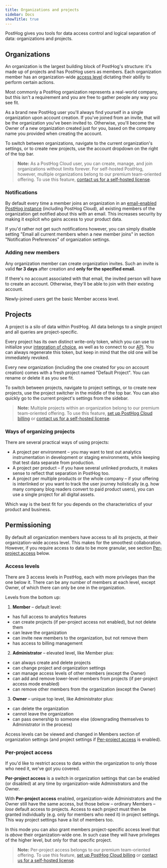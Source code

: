 ```yaml
---
title: Organizations and projects
sidebar: Docs
showTitle: true
---
```


PostHog gives you tools for data access control and logical separation of data: organizations and projects.

## Organizations

An organization is the largest building block of PostHog's structure: it's made up of projects and has PostHog users as members. 
Each organization member has an organization-wide [access level](#access-levels) dictating their ability to perform certain actions.

Most commonly a PostHog organization represents a real-world company, but this isn't a requirement and you are free to gather people any way you see fit.

As a brand new PostHog user you'll always find yourself in a single organization upon account creation.
If you've joined from an invite, that will be the organization you've been invited to.
Otherwise, you'll become the Owner of a new organization created just for you, based on the company name you provided when creating the account.

To switch between organizations, navigate to the current organization's settings, or to create new projects, use the account dropdown on the right of the top bar.

> **Note:** As a PostHog Cloud user, you can create, manage, and join organizations without limits forever. For self-hosted PostHog, however, multiple organizations belong to our premium team-oriented offering. To use this feature, [contact us for a self-hosted license](/pricing).

### Notifications

By default every time a member joins an organization in an [email-enabled PostHog instance](/docs/self-host/configure/email) (including PostHog Cloud), all existing members of the organization get notified about this with an email. This increases security by making it explicit who gains access to your product data.

If you'd rather not get such notifications however, you can simply disable setting "Email all current members when a new member joins" in section "Notification Preferences" of organization settings.

### Adding new members

Any organization member can create organization invites. Such an invite is valid **for 3 days** after creation and **only for the specified email**.

If there's no account associated with that email, the invited person will have to create an account. Otherwise, they'll be able to join with their existing account.

Newly-joined users get the basic Member access level.

## Projects

A project is a silo of data within PostHog. All data belongs to a single project and all queries are project-specific.

Every project has its own distinct write-only token, which you can use to initialize your [integration of choice](/docs/integrate), as well as to connect to our [API](/docs/api). You can always regenerate this token, but keep in mind that the old one will be immediately revoked.

Every new organization (including the one created for you on account creation) comes with a fresh project named "Default Project". You can rename or delete it as you see fit.

To switch between projects, navigate to project settings, or to create new projects, use the project switcher in the middle of the top bar. You can also quickly go to the current project's settings from the sidebar.

> **Note:** Multiple projects within an organization belong to our premium team-oriented offering. To use this feature, [set up PostHog Cloud billing](https://app.posthog.com/organization/billing) or [contact us for a self-hosted license](/pricing).

### Ways of organizing projects

There are several practical ways of using projects:

- A project per environment – you may want to test out analytics instrumentation in development or staging environments, while keeping that test data separate from production.
- A project per product – if you have several unlinked products, it makes sense to reflect that separation in PostHog too.
- A project per multiple products or the whole company – if your offering is interlinked or you want to track the user journey holistically (e.g. how many company blog readers convert to paid product users), you can use a single project for all digital assets.

Which way is the best fit for you depends on the characteristics of your product and business.

## Permissioning

By default all organization members have access to all its projects, at their organization-wide access level.
This makes for the smoothest collaboration. However, if you require access to data to be more granular, see section [Per-project access](#per-project-access) below.

### Access levels

There are 3 access levels in PostHog, each with more privileges than the one below it. There can be any number of members at each level, except Owner, of which there can only be one in the organization.

Levels from the bottom up:

1. **Member** – default level:
  - has full access to analytics features
  - can create projects (if per-project access not enabled), but not delete them 
  - can leave the organization
  - can invite new members to the organization, but not remove them
  - has access to billing management

2. **Administrator** – elevated level, like Member plus:
  - can always create and delete projects
  - can change project and organization settings
  - can manage access levels of other members (except the Owner)
  - can add and remove lower-level members from projects (if per-project access mode enabled)
  - can remove other members from the organization (except the Owner)

3. **Owner** – unique top level, like Administrator plus:
  - can delete the organization
  - cannot leave the organization
  - can pass ownership to someone else (downgrading themselves to Administrator in the process)

Access levels can be viewed and changed in Members section of organization settings (and project settings if [Per-project access](#per-project-access) is enabled).

### Per-project access

If you'd like to restrict access to data within the organization to only those who need it, we've got you covered.

**Per-project access** is a switch in organization settings that can be enabled (or disabled) at any time by organization-wide Administrators and the Owner.

With **Per-project access** enabled, organization-wide Administrators and the Owner still have the same access, but those below – ordinary Members – _lose_ default access to projects.
Access to each project must then be granted individually (e.g. only for members who need it) in project settings. This way project settings have a list of members too.

In this mode you can also grant members project-specific access level that is _above_ their organization-wide one. In such case they will have privileges of the higher level, but only for that specific project.

> **Note:** Per-project access belongs to our premium team-oriented offering. To use this feature, [set up PostHog Cloud billing](https://app.posthog.com/organization/billing) or [contact us for a self-hosted license](/pricing).
